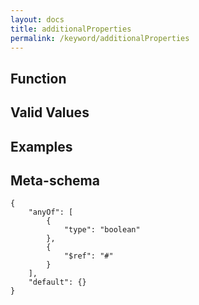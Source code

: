 ```yaml
---
layout: docs
title: additionalProperties
permalink: /keyword/additionalProperties
---
```


## Function


## Valid Values


## Examples


## Meta-schema

	{
		"anyOf": [
			{
				"type": "boolean"
			},
			{
				"$ref": "#"
			}
		],
		"default": {}
	}

